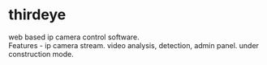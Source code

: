 # thirdeye
web based ip camera control software.  
Features - ip camera stream. video analysis, detection, admin panel. under construction mode. 
